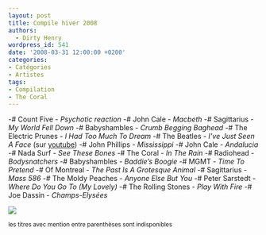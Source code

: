 ```yaml
---
layout: post
title: Compile hiver 2008
authors:
  - Dirty Henry
wordpress_id: 541
date: '2008-03-31 12:00:00 +0200'
categories:
- Catégories
- Artistes
tags:
- Compilation
- The Coral
---
```

-# Count Five - *Psychotic reaction*
-# John Cale - *Macbeth*
-# Sagittarius - *My World Fell Down*
-# Babyshambles - *Crumb Begging Baghead*
-# The Electric Prunes - *I Had Too Much To Dream*
-# The Beatles - *I've Just Seen A Face* (sur [youtube](http://www.youtube.com/watch?v=SbKGsEK_T9g))
-# John Phillips - *Mississippi*
-# John Cale - *Andalucia*
-# Nada Surf - *See These Bones*
-# The Coral - *In The Rain*
-# Radiohead - *Bodysnatchers*
-# Babyshambles - *Baddie’s Boogie*
-# MGMT - *Time To Pretend*
-# Of Montreal - *The Past Is A Grotesque Animal*
-# Sagittarius - *Mass 586*
-# The Moldy Peaches - *Anyone Else But You*
-# Peter Sarstedt - *Where Do You Go To (My Lovely)*
-# The Rolling Stones - *Play With Fire*
-# Joe Dassin - *Champs-Elysées*

[<img src="/squelettes/images/spotify-button.png" />](http://open.spotify.com/user/dirtyhenry/playlist/7HNX62lnlA5apmtSuYWhbF)

<small>les titres avec mention entre parenthèses sont indisponibles</small>
